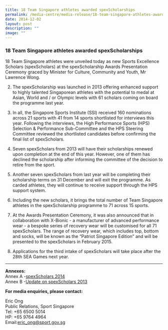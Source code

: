 ```yaml
---
title: 18 Team Singapore athletes awarded spexScholarships
permalink: /media-centre/media-release/18-team-singapore-athletes-awarded-spexscholarships/
date: 2014-12-02
layout: post
description: ""
image: ""
---
```

### **18 Team Singapore athletes awarded spexScholarships**
18 Team Singapore athletes were unveiled today as new Sports Excellence Scholars (spexScholars) at the spexScholarship Awards Presentation Ceremony graced by Minister for Culture, Community and Youth, Mr Lawrence Wong.

2. The spexScholarship was launched in 2013 offering enhanced support to highly talented Singaporean athletes with the potential to medal at Asian, World and / or Olympic levels with 61 scholars coming on board the programme last year.

3. In all, the Singapore Sports Institute (SSI) received 160 nominations across 21 sports with 41 from 14 sports shortlisted for interviews this year. Following the interviews, the High Performance Sports (HPS) Selection & Performance Sub-Committee and the HPS Steering Committee reviewed the shortlisted candidates before confirming the final list of spexScholars.

4. Seven spexScholars from 2013 will have their scholarships renewed upon completion at the end of this year. However, one of them has declined the scholarship after informing the committee of the decision to retire from the sport.

5. Another seven spexScholars from last year will be completing their scholarship terms on 31 December and will exit the programme. As carded athletes, they will continue to receive support through the HPS support system.

6. Including the new scholars, it brings the total number of Team Singapore athletes in the spexScholarship programme to 71 across 15 sports.

7. At the Awards Presentation Ceremony, it was also announced that in collaboration with X-Bionic - a manufacturer of advanced performance wear - a bespoke series of recovery wear will be customised for all 71 spexScholars. The range of recovery wear, which includes top, bottom and socks, will be known as the “Patriot Singapore Edition” and will be presented to the spexScholars in February 2015.

8. Applications for the third intake of spexScholars will take place after the 28th SEA Games next year.


---

**Annexes:**
<br>Annex A -[spexScholars 2014](/files/Media%20Centre/Media%20Release/2014/December/Annex%20A%20%20spexScholars%202014.pdf)
<br>Annex B -[Update on spexScholars 2013](/files/Media%20Centre/Media%20Release/2014/December/Annex%20B%20%20Updated%20List%20of%20spexScholars%202013.pdf)

**For media enquiries, please contact:**

Eric Ong<br>
Public Relations, Sport Singapore<br>
Tel: +65 6500 5014<br>
HP: +65 9764 4964<br>
Email:[eric\_ong@sport.gov.sg](mailto:eric_ong@sport.gov.sg)